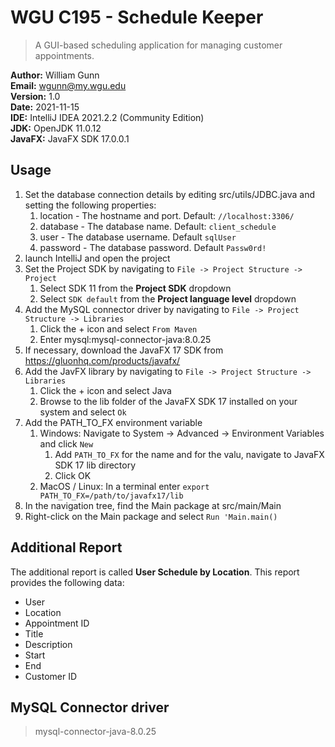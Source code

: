 # WGU C195 - Schedule Keeper
>A GUI-based scheduling application for managing customer appointments.  

**Author:** William Gunn\
**Email:** wgunn@my.wgu.edu\
**Version:** 1.0\
**Date:** 2021-11-15\
**IDE:** IntelliJ IDEA 2021.2.2 (Community Edition)\
**JDK:** OpenJDK 11.0.12\
**JavaFX:** JavaFX SDK 17.0.0.1

## Usage
1. Set the database connection details by editing src/utils/JDBC.java and setting the following properties:
   1. location - The hostname and port. Default: `//localhost:3306/`
   2. database - The database name. Default: `client_schedule`
   3. user     - The database username. Default `sqlUser`
   4. password - The database password. Default `Passw0rd!`
2. launch IntelliJ and open the project
3. Set the Project SDK by navigating to `File -> Project Structure -> Project`
   1. Select SDK 11 from the **Project SDK** dropdown
   2. Select `SDK default` from the **Project language level** dropdown
4. Add the MySQL connector driver by navigating to `File -> Project Structure -> Libraries`
   1. Click the + icon and select `From Maven`
   2. Enter mysql:mysql-connector-java:8.0.25
5. If necessary, download the JavaFX 17 SDK from https://gluonhq.com/products/javafx/
6. Add the JavFX library by navigating to `File -> Project Structure -> Libraries`
   1. Click the + icon and select Java
   2. Browse to the lib folder of the JavaFX SDK 17 installed on your system and select `Ok`
7. Add the PATH_TO_FX environment variable
   1. Windows: Navigate to System -> Advanced -> Environment Variables and click `New`
      1. Add `PATH_TO_FX` for the name and for the valu, navigate to JavaFX SDK 17 lib directory
      2. Click OK
   2. MacOS / Linux: In a terminal enter `export PATH_TO_FX=/path/to/javafx17/lib`
8. In the navigation tree, find the Main package at src/main/Main
9. Right-click on the Main package and select `Run 'Main.main()`

## Additional Report 
The additional report is called **User Schedule by Location**. This report provides the following data:

- User
- Location
- Appointment ID
- Title
- Description
- Start
- End
- Customer ID

## MySQL Connector driver
> mysql-connector-java-8.0.25